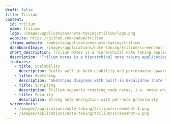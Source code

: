 ```yaml
---
draft: false
title: Trilium
content:
  id: trilium
  name: Trilium
  logo: /images/applications/note-taking/trilium/logo.png
  website: https://github.com/zadam/trilium
  iframe_website: /website/applications/note-taking/trilium
  dashboardImage: /images/applications/note-taking/trilium/screenshot-1.png
  short_description: Trilium Notes is a hierarchical note taking application with focus on building large personal knowledge bases.
  description: "Trilium Notes is a hierarchical note taking application with focus on building large personal knowledge bases. Features: Rich WYSIWYG note editing including e.g. tables, images and math with markdown autoformat. Support for editing notes with source code, including syntax highlighting."
  features:
    - title: Scalability
      description: Scales well in both usability and performance upwards of 100 000 notes
    - title: Sketching
      description: "Sketching diagrams with built-in Excalidraw (note type 'canvas')"
    - title: Scripting
      description: Trilium supports creating code notes, i.e. notes which allow you to store some programming code and highlight it. Special case is JavaScript code notes which can also be executed inside Trilium which can in conjunction with Script API provide extra functionality.
    - title: Security
      description: Strong note encryption with per-note granularity
  screenshots:
    - /images/applications/note-taking/trilium/screenshot-1.png
    - /images/applications/note-taking/trilium/screenshot-2.png
---
```


